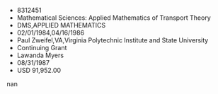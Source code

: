 
* 8312451
* Mathematical Sciences: Applied Mathematics of Transport Theory
* DMS,APPLIED MATHEMATICS
* 02/01/1984,04/16/1986
* Paul Zweifel,VA,Virginia Polytechnic Institute and State University
* Continuing Grant
* Lawanda Myers
* 08/31/1987
* USD 91,952.00

nan
